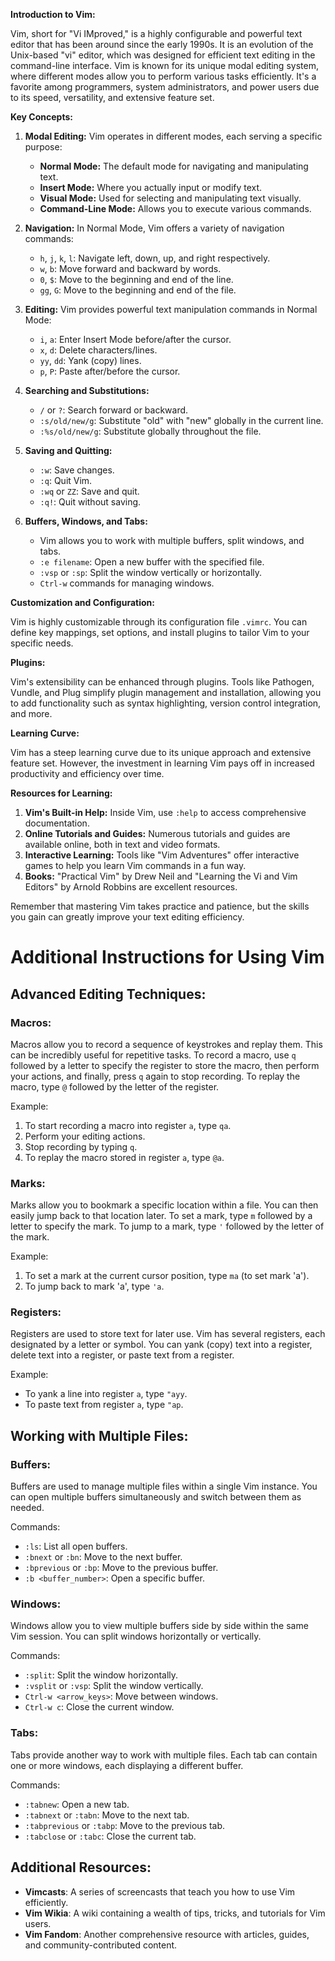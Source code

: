 **Introduction to Vim:**

Vim, short for "Vi IMproved," is a highly configurable and powerful text editor that has been around since the early 1990s. It is an evolution of the Unix-based "vi" editor, which was designed for efficient text editing in the command-line interface. Vim is known for its unique modal editing system, where different modes allow you to perform various tasks efficiently. It's a favorite among programmers, system administrators, and power users due to its speed, versatility, and extensive feature set.

**Key Concepts:**

1. **Modal Editing:**
   Vim operates in different modes, each serving a specific purpose:
   - **Normal Mode:** The default mode for navigating and manipulating text.
   - **Insert Mode:** Where you actually input or modify text.
   - **Visual Mode:** Used for selecting and manipulating text visually.
   - **Command-Line Mode:** Allows you to execute various commands.

2. **Navigation:**
   In Normal Mode, Vim offers a variety of navigation commands:
   - `h`, `j`, `k`, `l`: Navigate left, down, up, and right respectively.
   - `w`, `b`: Move forward and backward by words.
   - `0`, `$`: Move to the beginning and end of the line.
   - `gg`, `G`: Move to the beginning and end of the file.

3. **Editing:**
   Vim provides powerful text manipulation commands in Normal Mode:
   - `i`, `a`: Enter Insert Mode before/after the cursor.
   - `x`, `d`: Delete characters/lines.
   - `yy`, `dd`: Yank (copy) lines.
   - `p`, `P`: Paste after/before the cursor.

4. **Searching and Substitutions:**
   - `/` or `?`: Search forward or backward.
   - `:s/old/new/g`: Substitute "old" with "new" globally in the current line.
   - `:%s/old/new/g`: Substitute globally throughout the file.

5. **Saving and Quitting:**
   - `:w`: Save changes.
   - `:q`: Quit Vim.
   - `:wq` or `ZZ`: Save and quit.
   - `:q!`: Quit without saving.

6. **Buffers, Windows, and Tabs:**
   - Vim allows you to work with multiple buffers, split windows, and tabs.
   - `:e filename`: Open a new buffer with the specified file.
   - `:vsp` or `:sp`: Split the window vertically or horizontally.
   - `Ctrl-w` commands for managing windows.

**Customization and Configuration:**

Vim is highly customizable through its configuration file `.vimrc`. You can define key mappings, set options, and install plugins to tailor Vim to your specific needs.

**Plugins:**

Vim's extensibility can be enhanced through plugins. Tools like Pathogen, Vundle, and Plug simplify plugin management and installation, allowing you to add functionality such as syntax highlighting, version control integration, and more.

**Learning Curve:**

Vim has a steep learning curve due to its unique approach and extensive feature set. However, the investment in learning Vim pays off in increased productivity and efficiency over time.

**Resources for Learning:**

1. **Vim's Built-in Help:** Inside Vim, use `:help` to access comprehensive documentation.
2. **Online Tutorials and Guides:** Numerous tutorials and guides are available online, both in text and video formats.
3. **Interactive Learning:** Tools like "Vim Adventures" offer interactive games to help you learn Vim commands in a fun way.
4. **Books:** "Practical Vim" by Drew Neil and "Learning the Vi and Vim Editors" by Arnold Robbins are excellent resources.

Remember that mastering Vim takes practice and patience, but the skills you gain can greatly improve your text editing efficiency.




# Additional Instructions for Using Vim

## Advanced Editing Techniques:

### Macros:
Macros allow you to record a sequence of keystrokes and replay them. This can be incredibly useful for repetitive tasks. To record a macro, use `q` followed by a letter to specify the register to store the macro, then perform your actions, and finally, press `q` again to stop recording. To replay the macro, type `@` followed by the letter of the register.

Example:
1. To start recording a macro into register `a`, type `qa`.
2. Perform your editing actions.
3. Stop recording by typing `q`.
4. To replay the macro stored in register `a`, type `@a`.

### Marks:
Marks allow you to bookmark a specific location within a file. You can then easily jump back to that location later. To set a mark, type `m` followed by a letter to specify the mark. To jump to a mark, type `'` followed by the letter of the mark.

Example:
1. To set a mark at the current cursor position, type `ma` (to set mark 'a').
2. To jump back to mark 'a', type `'a`.

### Registers:
Registers are used to store text for later use. Vim has several registers, each designated by a letter or symbol. You can yank (copy) text into a register, delete text into a register, or paste text from a register.

Example:
- To yank a line into register `a`, type `"ayy`.
- To paste text from register `a`, type `"ap`.

## Working with Multiple Files:

### Buffers:
Buffers are used to manage multiple files within a single Vim instance. You can open multiple buffers simultaneously and switch between them as needed.

Commands:
- `:ls`: List all open buffers.
- `:bnext` or `:bn`: Move to the next buffer.
- `:bprevious` or `:bp`: Move to the previous buffer.
- `:b <buffer_number>`: Open a specific buffer.

### Windows:
Windows allow you to view multiple buffers side by side within the same Vim session. You can split windows horizontally or vertically.

Commands:
- `:split`: Split the window horizontally.
- `:vsplit` or `:vsp`: Split the window vertically.
- `Ctrl-w <arrow_keys>`: Move between windows.
- `Ctrl-w c`: Close the current window.

### Tabs:
Tabs provide another way to work with multiple files. Each tab can contain one or more windows, each displaying a different buffer.

Commands:
- `:tabnew`: Open a new tab.
- `:tabnext` or `:tabn`: Move to the next tab.
- `:tabprevious` or `:tabp`: Move to the previous tab.
- `:tabclose` or `:tabc`: Close the current tab.

## Additional Resources:

- **Vimcasts**: A series of screencasts that teach you how to use Vim efficiently.
- **Vim Wikia**: A wiki containing a wealth of tips, tricks, and tutorials for Vim users.
- **Vim Fandom**: Another comprehensive resource with articles, guides, and community-contributed content.
